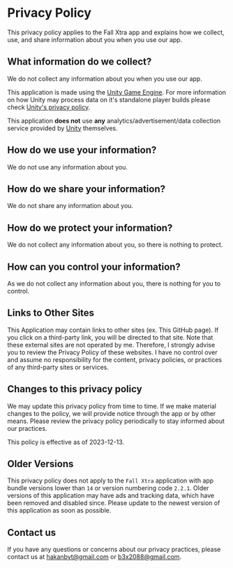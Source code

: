 # Privacy Policy

This privacy policy applies to the Fall Xtra app and explains how we collect, use, and share information about you when you use our app.

## What information do we collect?

We do not collect any information about you when you use our app.

This application is made using the [Unity Game Engine](https://unity3d.com). For more information on how Unity may process data on it's standalone player builds please check [Unity's privacy policy](https://unity3d.com/legal/privacy-policy).

This application **does not** use **any** analytics/advertisement/data collection service provided by [Unity](https://unity3d.com) themselves.

## How do we use your information?

We do not use any information about you.

## How do we share your information?

We do not share any information about you.

## How do we protect your information?

We do not collect any information about you, so there is nothing to protect.

## How can you control your information?

As we do not collect any information about you, there is nothing for you to control.

## Links to Other Sites

This Application may contain links to other sites (ex. This GitHub page). If you click on a third-party link, you will be directed to that site. Note that these external sites are not operated by me. Therefore, I strongly advise you to review the Privacy Policy of these websites. I have no control over and assume no responsibility for the content, privacy policies, or practices of any third-party sites or services.

## Changes to this privacy policy

We may update this privacy policy from time to time. If we make material changes to the policy, we will provide notice through the app or by other means. Please review the privacy policy periodically to stay informed about our practices.

This policy is effective as of 2023-12-13.

## Older Versions

This privacy policy does not apply to the `Fall Xtra` application with app bundle versions lower than `14` or version numbering code `2.2.1`.
Older versions of this application may have ads and tracking data, which have been removed and disabled since. Please update to the newest version of this application as soon as possible.

## Contact us

If you have any questions or concerns about our privacy practices, please contact us at hakanbyt@gmail.com or b3x2088@gmail.com.
